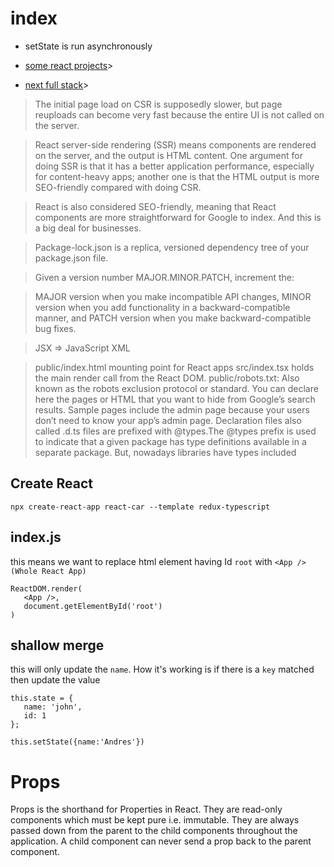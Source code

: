 # index

- setState is run asynchronously

- [some react projects](#<https://github.com/sahandghavidel)>
- [next full stack](#<https://github.com/joschan21/similarity-api)>

> The initial page load on CSR is supposedly slower, but page reuploads can become very fast because the entire UI is not called on the server.

> React server-side rendering (SSR) means components are rendered on the server, and the output is HTML content. One argument for doing SSR is that it has a better application performance, especially for content-heavy apps; another one is that the HTML output is more SEO-friendly compared with doing CSR.

> React is also considered SEO-friendly, meaning that React components are more straightforward for Google to index. And this is a big deal for businesses.

> Package-lock.json is a replica, versioned dependency tree of your package.json file.

> Given a version number MAJOR.MINOR.PATCH, increment the:

> MAJOR version when you make incompatible API changes,
> MINOR version when you add functionality in a backward-compatible manner, and
> PATCH version when you make backward-compatible bug fixes.

> JSX => JavaScript XML

> public/index.html mounting point for React apps
> src/index.tsx holds the main render call from the React DOM.
> public/robots.txt: Also known as the robots exclusion protocol or standard. You can declare here the pages or HTML that you want to hide from Google’s search results. Sample pages include the admin page because your users don’t need to know your app’s admin page.
> Declaration files also called .d.ts files are prefixed with @types.The @types prefix is used to indicate that a given package has type definitions available in a separate package. But, nowadays libraries have types included

## Create React

```
npx create-react-app react-car --template redux-typescript
```

## index.js

this means we want to replace html element having Id `root` with `<App /> (Whole React App)`

```
ReactDOM.render(
   <App />,
   document.getElementById('root')
)

```

## shallow merge

this will only update the `name`.
How it's working is if there is a `key` matched then update the value

```
this.state = {
   name: 'john',
   id: 1
};

this.setState({name:'Andres'})

```

# Props

Props is the shorthand for Properties in React. They are read-only components which must be kept pure i.e. immutable. They are always passed down from the parent to the child components throughout the application. A child component can never send a prop back to the parent component.
